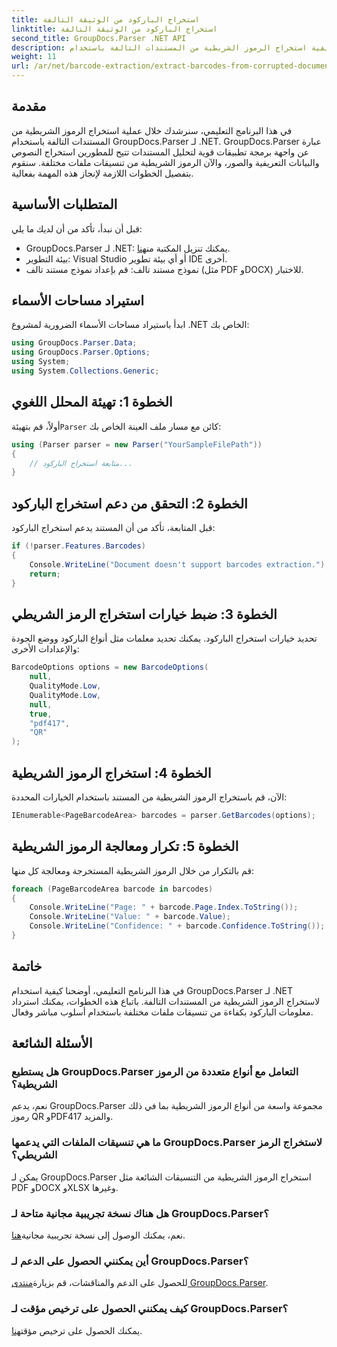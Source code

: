 ```yaml
---
title: استخراج الباركود من الوثيقة التالفة
linktitle: استخراج الباركود من الوثيقة التالفة
second_title: GroupDocs.Parser .NET API
description: تعرف على كيفية استخراج الرموز الشريطية من المستندات التالفة باستخدام GroupDocs.Parser لـ .NET. برنامج تعليمي شامل مع تعليمات خطوة بخطوة.
weight: 11
url: /ar/net/barcode-extraction/extract-barcodes-from-corrupted-document/
---
```

## مقدمة
في هذا البرنامج التعليمي، سنرشدك خلال عملية استخراج الرموز الشريطية من المستندات التالفة باستخدام GroupDocs.Parser لـ .NET. GroupDocs.Parser عبارة عن واجهة برمجة تطبيقات قوية لتحليل المستندات تتيح للمطورين استخراج النصوص والبيانات التعريفية والصور، والآن الرموز الشريطية من تنسيقات ملفات مختلفة. سنقوم بتفصيل الخطوات اللازمة لإنجاز هذه المهمة بفعالية.
## المتطلبات الأساسية
قبل أن نبدأ، تأكد من أن لديك ما يلي:
-  GroupDocs.Parser لـ .NET: يمكنك تنزيل المكتبة من[هنا](https://releases.groupdocs.com/parser/net/).
- بيئة التطوير: Visual Studio أو أي بيئة تطوير IDE أخرى.
- نموذج مستند تالف: قم بإعداد نموذج مستند تالف (مثل PDF وDOCX) للاختبار.

## استيراد مساحات الأسماء
ابدأ باستيراد مساحات الأسماء الضرورية لمشروع .NET الخاص بك:
```csharp
using GroupDocs.Parser.Data;
using GroupDocs.Parser.Options;
using System;
using System.Collections.Generic;
```
## الخطوة 1: تهيئة المحلل اللغوي
 أولاً، قم بتهيئة`Parser` كائن مع مسار ملف العينة الخاص بك:
```csharp
using (Parser parser = new Parser("YourSampleFilePath"))
{
    // متابعة استخراج الباركود...
}
```
## الخطوة 2: التحقق من دعم استخراج الباركود
قبل المتابعة، تأكد من أن المستند يدعم استخراج الباركود:
```csharp
if (!parser.Features.Barcodes)
{
    Console.WriteLine("Document doesn't support barcodes extraction.");
    return;
}
```
## الخطوة 3: ضبط خيارات استخراج الرمز الشريطي
تحديد خيارات استخراج الباركود. يمكنك تحديد معلمات مثل أنواع الباركود ووضع الجودة والإعدادات الأخرى:
```csharp
BarcodeOptions options = new BarcodeOptions(
    null,
    QualityMode.Low,
    QualityMode.Low,
    null,
    true,
    "pdf417",
    "QR"
);
```
## الخطوة 4: استخراج الرموز الشريطية
الآن، قم باستخراج الرموز الشريطية من المستند باستخدام الخيارات المحددة:
```csharp
IEnumerable<PageBarcodeArea> barcodes = parser.GetBarcodes(options);
```
## الخطوة 5: تكرار ومعالجة الرموز الشريطية
قم بالتكرار من خلال الرموز الشريطية المستخرجة ومعالجة كل منها:
```csharp
foreach (PageBarcodeArea barcode in barcodes)
{
    Console.WriteLine("Page: " + barcode.Page.Index.ToString());
    Console.WriteLine("Value: " + barcode.Value);
    Console.WriteLine("Confidence: " + barcode.Confidence.ToString());
}
```

## خاتمة
في هذا البرنامج التعليمي، أوضحنا كيفية استخدام GroupDocs.Parser لـ .NET لاستخراج الرموز الشريطية من المستندات التالفة. باتباع هذه الخطوات، يمكنك استرداد معلومات الباركود بكفاءة من تنسيقات ملفات مختلفة باستخدام أسلوب مباشر وفعال.

## الأسئلة الشائعة
### هل يستطيع GroupDocs.Parser التعامل مع أنواع متعددة من الرموز الشريطية؟
نعم، يدعم GroupDocs.Parser مجموعة واسعة من أنواع الرموز الشريطية بما في ذلك رموز QR وPDF417 والمزيد.
### ما هي تنسيقات الملفات التي يدعمها GroupDocs.Parser لاستخراج الرمز الشريطي؟
يمكن لـ GroupDocs.Parser استخراج الرموز الشريطية من التنسيقات الشائعة مثل PDF وDOCX وXLSX وغيرها.
### هل هناك نسخة تجريبية مجانية متاحة لـ GroupDocs.Parser؟
 نعم، يمكنك الوصول إلى نسخة تجريبية مجانية[هنا](https://releases.groupdocs.com/).
### أين يمكنني الحصول على الدعم لـ GroupDocs.Parser؟
 للحصول على الدعم والمناقشات، قم بزيارة[منتدى GroupDocs.Parser](https://forum.groupdocs.com/c/parser/17).
### كيف يمكنني الحصول على ترخيص مؤقت لـ GroupDocs.Parser؟
 يمكنك الحصول على ترخيص مؤقت[هنا](https://purchase.groupdocs.com/temporary-license/).